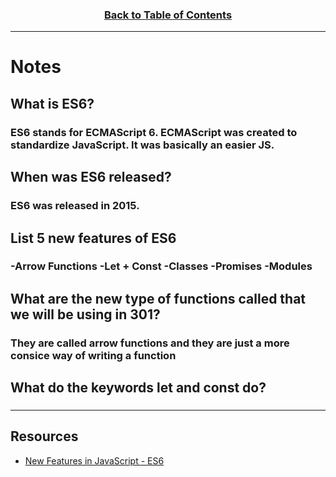 <h3 align="center"><a href="./README.md">Back to Table of Contents</a></h3>

---

# Notes
## What is ES6?
### ES6 stands for ECMAScript 6. ECMAScript was created to standardize JavaScript. It was basically an easier JS.
## When was ES6 released?
### ES6 was released in 2015.
## List 5 new features of ES6
### -Arrow Functions -Let + Const -Classes -Promises -Modules
## What are the new type of functions called that we will be using in 301?
### They are called arrow functions and they are just a more consice way of writing a function
## What do the keywords let and const do?
### 

---

## Resources 
- [New Features in JavaScript - ES6](http://es6-features.org/#Constants)
